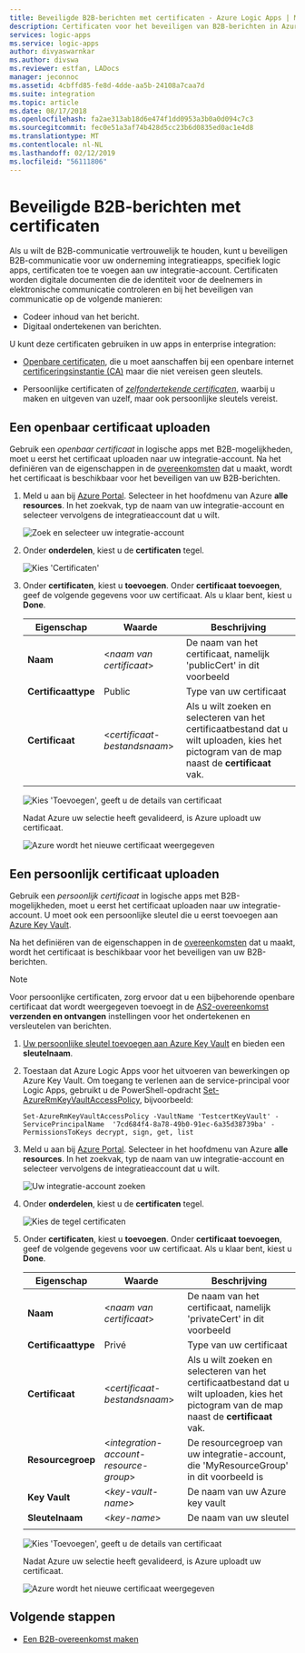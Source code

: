 ```yaml
---
title: Beveiligde B2B-berichten met certificaten - Azure Logic Apps | Microsoft Docs
description: Certificaten voor het beveiligen van B2B-berichten in Azure Logic Apps met het Enterprise Integration Pack toevoegen
services: logic-apps
ms.service: logic-apps
author: divyaswarnkar
ms.author: divswa
ms.reviewer: estfan, LADocs
manager: jeconnoc
ms.assetid: 4cbffd85-fe8d-4dde-aa5b-24108a7caa7d
ms.suite: integration
ms.topic: article
ms.date: 08/17/2018
ms.openlocfilehash: fa2ae313ab18d6e474f1dd0953a3b0a0d094c7c3
ms.sourcegitcommit: fec0e51a3af74b428d5cc23b6d0835ed0ac1e4d8
ms.translationtype: MT
ms.contentlocale: nl-NL
ms.lasthandoff: 02/12/2019
ms.locfileid: "56111806"
---
```

# <a name="secure-b2b-messages-with-certificates"></a>Beveiligde B2B-berichten met certificaten

Als u wilt de B2B-communicatie vertrouwelijk te houden, kunt u beveiligen B2B-communicatie voor uw onderneming integratieapps, specifiek logic apps, certificaten toe te voegen aan uw integratie-account. Certificaten worden digitale documenten die de identiteit voor de deelnemers in elektronische communicatie controleren en bij het beveiligen van communicatie op de volgende manieren:

* Codeer inhoud van het bericht.
* Digitaal ondertekenen van berichten. 

U kunt deze certificaten gebruiken in uw apps in enterprise integration:

* [Openbare certificaten](https://en.wikipedia.org/wiki/Public_key_certificate), die u moet aanschaffen bij een openbare internet [certificeringsinstantie (CA)](https://en.wikipedia.org/wiki/Certificate_authority) maar die niet vereisen geen sleutels. 

* Persoonlijke certificaten of [ *zelfondertekende certificaten*](https://en.wikipedia.org/wiki/Self-signed_certificate), waarbij u maken en uitgeven van uzelf, maar ook persoonlijke sleutels vereist. 

## <a name="upload-a-public-certificate"></a>Een openbaar certificaat uploaden

Gebruik een *openbaar certificaat* in logische apps met B2B-mogelijkheden, moet u eerst het certificaat uploaden naar uw integratie-account. Na het definiëren van de eigenschappen in de [overeenkomsten](logic-apps-enterprise-integration-agreements.md) dat u maakt, wordt het certificaat is beschikbaar voor het beveiligen van uw B2B-berichten.

1. Meld u aan bij [Azure Portal](https://portal.azure.com). Selecteer in het hoofdmenu van Azure **alle resources**. In het zoekvak, typ de naam van uw integratie-account en selecteer vervolgens de integratieaccount dat u wilt.

   ![Zoek en selecteer uw integratie-account](media/logic-apps-enterprise-integration-certificates/select-integration-account.png)  

2. Onder **onderdelen**, kiest u de **certificaten** tegel.

   ![Kies 'Certificaten'](media/logic-apps-enterprise-integration-certificates/add-certificates.png)

3. Onder **certificaten**, kiest u **toevoegen**. Onder **certificaat toevoegen**, geef de volgende gegevens voor uw certificaat. Als u klaar bent, kiest u **Done**.

   | Eigenschap | Waarde | Beschrijving | 
   |----------|-------|-------------|
   | **Naam** | <*naam van certificaat*> | De naam van het certificaat, namelijk 'publicCert' in dit voorbeeld | 
   | **Certificaattype** | Public | Type van uw certificaat |
   | **Certificaat** | <*certificaat-bestandsnaam*> | Als u wilt zoeken en selecteren van het certificaatbestand dat u wilt uploaden, kies het pictogram van de map naast de **certificaat** vak. |
   ||||

   ![Kies 'Toevoegen', geeft u de details van certificaat](media/logic-apps-enterprise-integration-certificates/public-certificate-details.png)

   Nadat Azure uw selectie heeft gevalideerd, is Azure uploadt uw certificaat.

   ![Azure wordt het nieuwe certificaat weergegeven](media/logic-apps-enterprise-integration-certificates/new-public-certificate.png) 

## <a name="upload-a-private-certificate"></a>Een persoonlijk certificaat uploaden

Gebruik een *persoonlijk certificaat* in logische apps met B2B-mogelijkheden, moet u eerst het certificaat uploaden naar uw integratie-account. U moet ook een persoonlijke sleutel die u eerst toevoegen aan [Azure Key Vault](../key-vault/key-vault-overview.md). 

Na het definiëren van de eigenschappen in de [overeenkomsten](logic-apps-enterprise-integration-agreements.md) dat u maakt, wordt het certificaat is beschikbaar voor het beveiligen van uw B2B-berichten.

> [!NOTE]
> Voor persoonlijke certificaten, zorg ervoor dat u een bijbehorende openbare certificaat dat wordt weergegeven toevoegt in de [AS2-overeenkomst](logic-apps-enterprise-integration-as2.md) **verzenden en ontvangen** instellingen voor het ondertekenen en versleutelen van berichten.

1. [Uw persoonlijke sleutel toevoegen aan Azure Key Vault](../key-vault/quick-create-cli.md#add-a-secret-to-key-vault) en bieden een **sleutelnaam**.
   
2. Toestaan dat Azure Logic Apps voor het uitvoeren van bewerkingen op Azure Key Vault. Om toegang te verlenen aan de service-principal voor Logic Apps, gebruikt u de PowerShell-opdracht [Set-AzureRmKeyVaultAccessPolicy](https://docs.microsoft.com/powershell/module/azurerm.keyvault/set-azurermkeyvaultaccesspolicy), bijvoorbeeld:

   `Set-AzureRmKeyVaultAccessPolicy -VaultName 'TestcertKeyVault' -ServicePrincipalName 
   '7cd684f4-8a78-49b0-91ec-6a35d38739ba' -PermissionsToKeys decrypt, sign, get, list`
 
3. Meld u aan bij [Azure Portal](https://portal.azure.com). Selecteer in het hoofdmenu van Azure **alle resources**. In het zoekvak, typ de naam van uw integratie-account en selecteer vervolgens de integratieaccount dat u wilt.

   ![Uw integratie-account zoeken](media/logic-apps-enterprise-integration-certificates/select-integration-account.png) 

4. Onder **onderdelen**, kiest u de **certificaten** tegel.  

   ![Kies de tegel certificaten](media/logic-apps-enterprise-integration-certificates/add-certificates.png)

5. Onder **certificaten**, kiest u **toevoegen**. Onder **certificaat toevoegen**, geef de volgende gegevens voor uw certificaat. Als u klaar bent, kiest u **Done**.

   | Eigenschap | Waarde | Beschrijving | 
   |----------|-------|-------------|
   | **Naam** | <*naam van certificaat*> | De naam van het certificaat, namelijk 'privateCert' in dit voorbeeld | 
   | **Certificaattype** | Privé | Type van uw certificaat |
   | **Certificaat** | <*certificaat-bestandsnaam*> | Als u wilt zoeken en selecteren van het certificaatbestand dat u wilt uploaden, kies het pictogram van de map naast de **certificaat** vak. | 
   | **Resourcegroep** | <*integration-account-resource-group*> | De resourcegroep van uw integratie-account, die 'MyResourceGroup' in dit voorbeeld is | 
   | **Key Vault** | <*key-vault-name*> | De naam van uw Azure key vault |
   | **Sleutelnaam** | <*key-name*> | De naam van uw sleutel |
   ||||

   ![Kies 'Toevoegen', geeft u de details van certificaat](media/logic-apps-enterprise-integration-certificates/private-certificate-details.png)

   Nadat Azure uw selectie heeft gevalideerd, is Azure uploadt uw certificaat.

   ![Azure wordt het nieuwe certificaat weergegeven](media/logic-apps-enterprise-integration-certificates/new-private-certificate.png) 

## <a name="next-steps"></a>Volgende stappen

* [Een B2B-overeenkomst maken](logic-apps-enterprise-integration-agreements.md)
